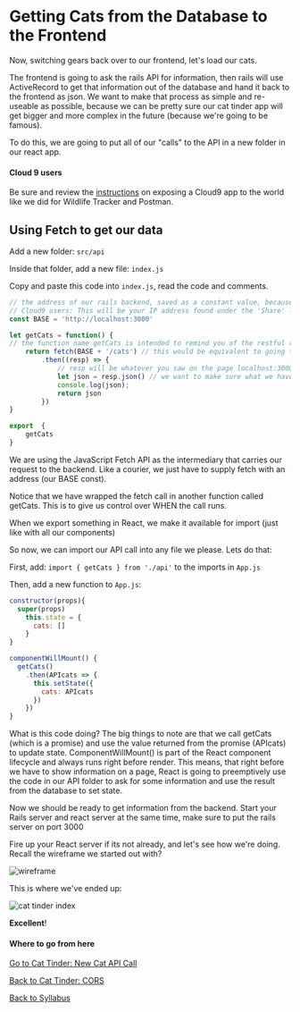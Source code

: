 # Getting Cats from the Database to the Frontend

Now, switching gears back over to our frontend, let's load our cats.

The frontend is going to ask the rails API for information, then rails will use ActiveRecord to get that information out of the database and hand it back to the frontend as json. We want to make that process as simple and re-useable as possible, because we can be pretty sure our cat tinder app will get bigger and more complex in the future (because we're going to be famous).

To do this, we are going to put all of our "calls" to the API in a new folder in our react app.

#### Cloud 9 users
Be sure and review the [instructions](../Rails-M/additional-topics/07rails_cloud9_access.md) on exposing a Cloud9 app to the world like we did for Wildlife Tracker and Postman.

## Using Fetch to get our data

Add a new folder: ``` src/api ```

Inside that folder, add a new file: ``` index.js ```

Copy and paste this code into ```index.js```, read the code and comments.

```javascript
// the address of our rails backend, saved as a constant value, because we never want to accidentally change it
// Cloud9 users: This will be your IP address found under the 'Share' link
const BASE = 'http://localhost:3000'

let getCats = function() {
// the function name getCats is intended to remind you of the restful rails route --> GET '/cats'.
	return fetch(BASE + '/cats') // this would be equivalent to going to localhost:3000/cats in your browser. Do that - - what do you see?
		.then((resp) => {
           	// resp will be whatever you saw on the page localhost:3000/cats, it is the result of our fetch call
			let json = resp.json() // we want to make sure what we have is just the json part of the response
			console.log(json);
			return json
		})
}

export  {
	getCats
}
```

We are using the JavaScript Fetch API as the intermediary that carries our request to the backend. Like a courier, we just have to supply fetch with an address (our BASE const).

Notice that we have wrapped the fetch call in another function called getCats. This is to give us control over WHEN the call runs.

When we export something in React, we make it available for import (just like with all our components)

So now, we can import our API call into any file we please. Lets do that:

First, add: ```import { getCats } from './api'``` to the imports in ```App.js```

Then, add a new function to ```App.js```:

``` javascript
constructor(props){
  super(props)
	this.state = {
	  cats: []
	}
}

componentWillMount() {
  getCats()
	.then(APIcats => {
	  this.setState({
		cats: APIcats
	  })
	})
}
```

What is this code doing? The big things to note are that we call getCats (which is a promise) and use the value returned from the promise (APIcats) to update state. ComponentWillMount() is part of the React component lifecycle and always runs right before render. This means, that right before we
have to show information on a page, React is going to preemptively use the code in our API folder to ask for some information and use the result from the
database to set state.

Now we should be ready to get information from the backend. Start your Rails server and react server at the same time, make sure to put the rails server on port 3000

Fire up your React server if its not already, and let's see how we're doing.  Recall the wireframe we started out with?

![wireframe](https://s3.amazonaws.com/learn-site/curriculum/cat-tinder/cat-tinder-wireframe.png)

This is where we've ended up:

![cat tinder index](https://s3.amazonaws.com/learn-site/curriculum/cat-tinder/cat-tinder-index.png)

__Excellent__!

#### Where to go from here

[Go to Cat Tinder: New Cat API Call](./09cat_tinder_new_cat_form.md)

[Back to Cat Tinder: CORS](../Backend/05cat_tinder_CORS.md)

[Back to Syllabus](../../README.md)
